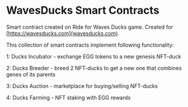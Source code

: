# WavesDucks Smart Contracts

Smart contract created on Ride for Waves Ducks game. Created for [https://wavesducks.com](wavesducks.com).

This collection of smart contracts implement following functionality:

1: Ducks Incubator - exchange EGG tokens to a new genesis NFT-duck

2: Ducks Breeder - breed 2 NFT-ducks to get a new one that combines genes of its parents

3: Ducks Auction - marketplace for buying/selling NFT-ducks

4: Ducks Farming - NFT staking with EGG rewards
